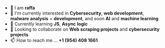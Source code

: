 - 👋 I am **raffa**
- 👀 I'm currently interested in **Cybersecurity**, **web development**, **malware analysis** + **development**, and soon **AI** and **machine learning**
- 🌱 Currently learning **JS**, **Async** **logic**
- 💞️ Looking to collaborate on **Web scraping projects** and **cybersecurity projects**
- 📫 How to reach me ... **+1 (954) 408 1661**

